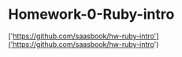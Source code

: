 # Homework-0-Ruby-intro
['https://github.com/saasbook/hw-ruby-intro']('https://github.com/saasbook/hw-ruby-intro')
